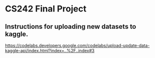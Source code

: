 # CS242 Final Project

## Instructions for uploading new datasets to kaggle.
https://codelabs.developers.google.com/codelabs/upload-update-data-kaggle-api/index.html?index=..%2F..index#3
